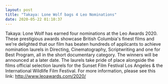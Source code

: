 ```yaml
---
layout: post
title: "Takaya: Lone Wolf bags 4 Leo Nominations"
date: 2020-05-22 01:10:37
---
```

Takaya: Lone Wolf has earned four nominations at the Leo Awards 2020. These prestigious awards showcase British Columbia's finest films and we're delighted that our film has beaten hundreds of applicants to achieve nomination laurels in Directing, Cinematography, Scriptwriting and one for Best Program, all in the short documentary category. The winners will be announced at a later date. The laurels take pride of place alongside the films official selection laurels for the Sunset Film Festival Los Angeles & the International Wildlife Film Festival. For more information, please see this link: <http://www.leoawards.com/2020/>